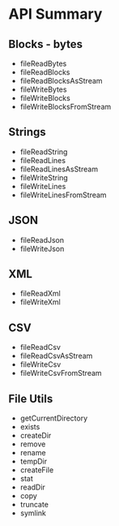 # API Summary

## Blocks - bytes
- fileReadBytes
- fileReadBlocks
- fileReadBlocksAsStream
- fileWriteBytes
- fileWriteBlocks
- fileWriteBlocksFromStream

## Strings
- fileReadString
- fileReadLines
- fileReadLinesAsStream
- fileWriteString
- fileWriteLines
- fileWriteLinesFromStream

## JSON
- fileReadJson
- fileWriteJson

## XML
- fileReadXml
- fileWriteXml

## CSV
- fileReadCsv
- fileReadCsvAsStream
- fileWriteCsv
- fileWriteCsvFromStream

## File Utils
- getCurrentDirectory
- exists
- createDir
- remove
- rename
- tempDir
- createFile
- stat
- readDir
- copy
- truncate
- symlink
